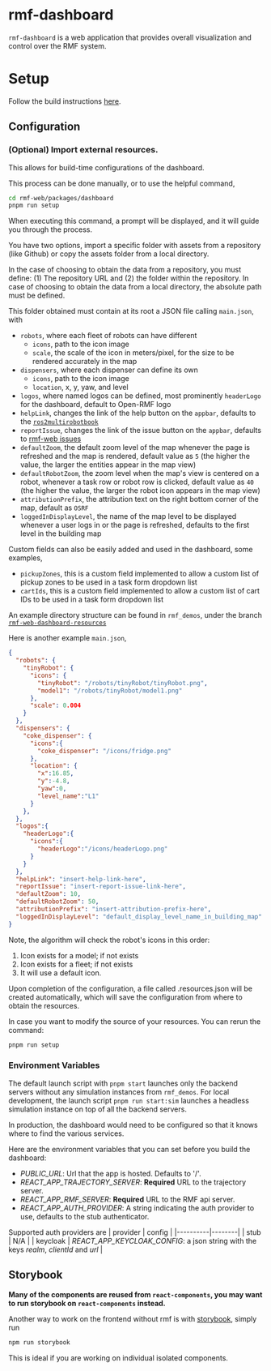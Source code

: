 # rmf-dashboard

`rmf-dashboard` is a web application that provides overall visualization and control over the RMF system.

# Setup

Follow the build instructions [here](../../README.md/#launching).

## Configuration

### (Optional) Import external resources.

This allows for build-time configurations of the dashboard.

This process can be done manually, or to use the helpful command,

```bash
cd rmf-web/packages/dashboard
pnpm run setup
```

When executing this command, a prompt will be displayed, and it will guide you through the process.

You have two options, import a specific folder with assets from a repository (like Github) or copy the assets folder from a local directory.

In the case of choosing to obtain the data from a repository, you must define: (1) The repository URL and (2) the folder within the repository. In case of choosing to obtain the data from a local directory, the absolute path must be defined.

This folder obtained must contain at its root a JSON file calling `main.json`, with
* `robots`, where each fleet of robots can have different
  * `icons`, path to the icon image
  * `scale`, the scale of the icon in meters/pixel, for the size to be rendered accurately in the map
* `dispensers`, where each dispenser can define its own
  * `icons`, path to the icon image
  * `location`, x, y, yaw, and level
* `logos`, where named logos can be defined, most prominently `headerLogo` for the dashboard, default to Open-RMF logo
* `helpLink`, changes the link of the help button on the `appbar`, defaults to the [`ros2multirobotbook`](https://osrf.github.io/ros2multirobotbook/rmf-core.html)
* `reportIssue`, changes the link of the issue button on the `appbar`, defaults to [rmf-web issues](https://github.com/open-rmf/rmf-web/issues)
* `defaultZoom`, the default zoom level of the map whenever the page is refreshed and the map is rendered, default value as `5` (the higher the value, the larger the entities appear in the map view)
* `defaultRobotZoom`, the zoom level when the map's view is centered on a robot, whenever a task row or robot row is clicked, default value as `40` (the higher the value, the larger the robot icon appears in the map view)
* `attributionPrefix`, the attribution text on the right bottom corner of the map, default as `OSRF`
* `loggedInDisplayLevel`, the name of the map level to be displayed whenever a user logs in or the page is refreshed, defaults to the first level in the building map

Custom fields can also be easily added and used in the dashboard, some examples,
* `pickupZones`, this is a custom field implemented to allow a custom list of pickup zones to be used in a task form dropdown list
* `cartIds`, this is a custom field implemented to allow a custom list of cart IDs to be used in a task form dropdown list

An example directory structure can be found in `rmf_demos`, under the branch [`rmf-web-dashboard-resources`](https://github.com/open-rmf/rmf_demos/tree/rmf-web-dashboard-resources/rmf_demos_dashboard_resources/office)

Here is another example `main.json`,

```json
{
  "robots": {
    "tinyRobot": {
      "icons": {
        "tinyRobot": "/robots/tinyRobot/tinyRobot.png",
        "model1": "/robots/tinyRobot/model1.png"
      },
      "scale": 0.004
    }
  },
  "dispensers": {
    "coke_dispenser": {
      "icons":{
        "coke_dispenser": "/icons/fridge.png"
      },
      "location": {
        "x":16.85,
        "y":-4.8,
        "yaw":0,
        "level_name":"L1"
      }
    },
  },
  "logos":{
    "headerLogo":{
      "icons":{
        "headerLogo":"/icons/headerLogo.png"
      }
    }
  },
  "helpLink": "insert-help-link-here",
  "reportIssue": "insert-report-issue-link-here",
  "defaultZoom": 10,
  "defaultRobotZoom": 50,
  "attributionPrefix": "insert-attribution-prefix-here",
  "loggedInDisplayLevel": "default_display_level_name_in_building_map"
}
```

Note, the algorithm will check the robot's icons in this order:

1. Icon exists for a model; if not exists
2. Icon exists for a fleet; if not exists
3. It will use a default icon.

Upon completion of the configuration, a file called .resources.json will be created automatically, which will save the configuration from where to obtain the resources.

In case you want to modify the source of your resources. You can rerun the command:

```bash
pnpm run setup
```

### Environment Variables

The default launch script with `pnpm start` launches only the backend servers without any simulation instances from `rmf_demos`. For local development, the launch script `pnpm run start:sim` launches a headless simulation instance on top of all the backend servers.

In production, the dashboard would need to be configured so that it knows where to find the various services.

Here are the environment variables that you can set before you build the dashboard:

* _PUBLIC_URL_: Url that the app is hosted. Defaults to '/'.
* _REACT_APP_TRAJECTORY_SERVER_: **Required** URL to the trajectory server.
* _REACT_APP_RMF_SERVER_: **Required** URL to the RMF api server.
* _REACT_APP_AUTH_PROVIDER_: A string indicating the auth provider to use, defaults to the stub authenticator.

Supported auth providers are
| provider | config |
|----------|--------|
| stub | N/A |
| keycloak | _REACT_APP_KEYCLOAK_CONFIG_: a json string with the keys _realm_, _clientId_ and _url_ |

## Storybook

**Many of the components are reused from `react-components`, you may want to run storybook on `react-components` instead.**

Another way to work on the frontend without rmf is with [storybook](https://storybook.js.org/), simply run

```bash
npm run storybook
```

This is ideal if you are working on individual isolated components.
